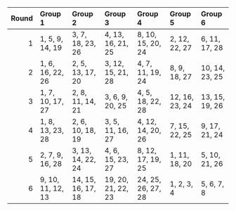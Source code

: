 |   Round | Group 1           | Group 2            | Group 3            | Group 4            | Group 5        | Group 6        |
|--------:|:------------------|:-------------------|:-------------------|:-------------------|:---------------|:---------------|
|       1 | 1, 5, 9, 14, 19   | 3, 7, 18, 23, 26   | 4, 13, 16, 21, 25  | 8, 10, 15, 20, 24  | 2, 12, 22, 27  | 6, 11, 17, 28  |
|       2 | 1, 6, 16, 22, 26  | 2, 5, 13, 17, 20   | 3, 12, 15, 21, 28  | 4, 7, 11, 19, 24   | 8, 9, 18, 27   | 10, 14, 23, 25 |
|       3 | 1, 7, 10, 17, 27  | 2, 8, 11, 14, 21   | 3, 6, 9, 20, 25    | 4, 5, 18, 22, 28   | 12, 16, 23, 24 | 13, 15, 19, 26 |
|       4 | 1, 8, 13, 23, 28  | 2, 6, 10, 18, 19   | 3, 5, 11, 16, 27   | 4, 12, 14, 20, 26  | 7, 15, 22, 25  | 9, 17, 21, 24  |
|       5 | 2, 7, 9, 16, 28   | 3, 13, 14, 22, 24  | 4, 6, 15, 23, 27   | 8, 12, 17, 19, 25  | 1, 11, 18, 20  | 5, 10, 21, 26  |
|       6 | 9, 10, 11, 12, 13 | 14, 15, 16, 17, 18 | 19, 20, 21, 22, 23 | 24, 25, 26, 27, 28 | 1, 2, 3, 4     | 5, 6, 7, 8     |